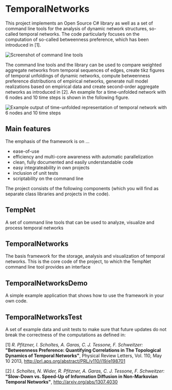 TemporalNetworks
===

This project implements an Open Source C# library as well as a set of command line tools for the analysis of dynamic network structures, so-called temporal networks. The code particularly focuses on the computation of so-called betweenness preference, which has been introduced in [1].  

![Screenshot of command line tools](https://dl.dropbox.com/u/10482894/Screenshot_TempNet.png)

The command line tools and the library can be used to compare weighted aggregate networks from temporal sequences of edges, create tikz figures of temporal unfoldings of dynamic networks, compute betweenness preference distributions of empirical networks, generate null model realizations based on empirical data and create second-order aggregate networks as introduced in [2]. An example for a time-unfolded network with 6 nodes and 10 time steps is shown in the following figure.

![Example output of time-unfolded representation of temporal network with 6 nodes and 10 time steps](https://dl.dropbox.com/u/10482894/TikzOutput_TempNet.png)

Main features
---

The emphasis of the framework is on ... 

- ease-of-use
- efficiency and multi-core awareness with automatic parallelization
- clean, fully documented and easily understandable code
- easy integrateability in own projects
- inclusion of unit tests
- scriptability on the command line

The project consists of the following components (which you will find as separate class libraries and projects in the code).

TempNet
---

A set of command line tools that can be used to analyze, visualize and process temporal networks

TemporalNetworks
---

The basis framework for the storage, analysis and visualization of temporal networks. This is the core code of the project, to which the TempNet command line tool provides an interface

TemporalNetworksDemo
---

A simple example application that shows how to use the framework in your own code.

TemporalNetworksTest
---

A set of example data and unit tests to make sure that future updates do not break the correctness of the computations as defined in: 


[1] *R. Pfitzner, I. Scholtes, A. Garas, C. J. Tessone, F. Schweitzer:* **"Betweenness Preference: Quantifying Correlations in The Topological Dynamics of Temporal Networks"**, Physical Review Letters, Vol. 110, May 10 2013, http://prl.aps.org/abstract/PRL/v110/i19/e198701

[2] *I. Scholtes, N. Wider, R. Pfitzner, A. Garas, C. J. Tessone, F. Schweitzer:* **"Slow-Down vs. Speed-Up of Information Diffusion in Non-Markovian Temporal Networks"**, http://arxiv.org/abs/1307.4030